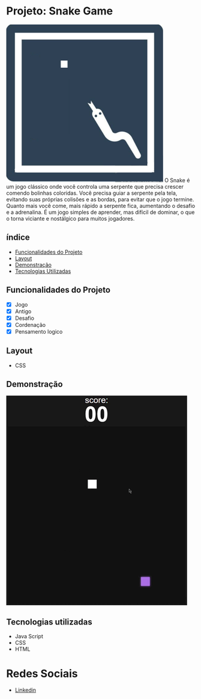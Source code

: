 # Projeto: Snake Game
![LabelCalculadora](/assets/snakegame.png)
O Snake é um jogo clássico onde você controla uma serpente que precisa crescer comendo bolinhas coloridas. Você precisa guiar a serpente pela tela, evitando suas próprias colisões e as bordas, para evitar que o jogo termine. Quanto mais você come, mais rápido a serpente fica, aumentando o desafio e a adrenalina. É um jogo simples de aprender, mas difícil de dominar, o que o torna viciante e nostálgico para muitos jogadores.

## índice
- <a href="#funcionalidades-do-projeto">Funcionalidades do Projeto</a>
- <a href="#Layout">Layout<a>
- <a href="#demonstração">Demonstração<a>
- <a href="#tecnologias-utilizadas">Tecnologias Utilizadas<a>

## Funcionalidades do Projeto
- [x] Jogo
- [x] Antigo
- [x] Desafio
- [x] Cordenação
- [x] Pensamento logico

## Layout
- CSS
<!--"Imagens"-->

## Demonstração
![Link demonstraçãoo](/assets/snakegame.gif)

## Tecnologias utilizadas
- Java Script
- CSS
- HTML

<!--## Como rodar este o projeto?-->

<!--## Autores
<img> -->

# Redes Sociais

- [Linkedin](https://www.linkedin.com/in/luan-estifer-rodrigues-pereira-7577a2285/)

<!--## Proximos passos-->
